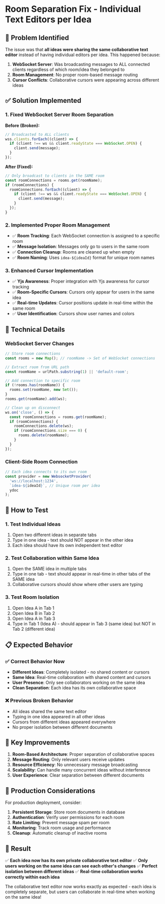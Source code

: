 # Room Separation Fix - Individual Text Editors per Idea

## 🐛 Problem Identified

The issue was that **all ideas were sharing the same collaborative text editor** instead of having individual editors per idea. This happened because:

1. **WebSocket Server**: Was broadcasting messages to ALL connected clients regardless of which room/idea they belonged to
2. **Room Management**: No proper room-based message routing
3. **Cursor Conflicts**: Collaborative cursors were appearing across different ideas

## ✅ Solution Implemented

### 1. **Fixed WebSocket Server Room Separation**

**Before (Broken):**
```javascript
// Broadcasted to ALL clients
wss.clients.forEach((client) => {
  if (client !== ws && client.readyState === WebSocket.OPEN) {
    client.send(message);
  }
});
```

**After (Fixed):**
```javascript
// Only broadcast to clients in the SAME room
const roomConnections = rooms.get(roomName);
if (roomConnections) {
  roomConnections.forEach((client) => {
    if (client !== ws && client.readyState === WebSocket.OPEN) {
      client.send(message);
    }
  });
}
```

### 2. **Implemented Proper Room Management**

- ✅ **Room Tracking**: Each WebSocket connection is assigned to a specific room
- ✅ **Message Isolation**: Messages only go to users in the same room
- ✅ **Connection Cleanup**: Rooms are cleaned up when empty
- ✅ **Room Naming**: Uses `idea-${ideaId}` format for unique room names

### 3. **Enhanced Cursor Implementation**

- ✅ **Yjs Awareness**: Proper integration with Yjs awareness for cursor tracking
- ✅ **Room-Specific Cursors**: Cursors only appear for users in the same idea
- ✅ **Real-time Updates**: Cursor positions update in real-time within the same room
- ✅ **User Identification**: Cursors show user names and colors

## 🔧 Technical Details

### WebSocket Server Changes

```javascript
// Store room connections
const rooms = new Map(); // roomName -> Set of WebSocket connections

// Extract room from URL path
const roomName = urlPath.substring(1) || 'default-room';

// Add connection to specific room
if (!rooms.has(roomName)) {
  rooms.set(roomName, new Set());
}
rooms.get(roomName).add(ws);

// Clean up on disconnect
ws.on('close', () => {
  const roomConnections = rooms.get(roomName);
  if (roomConnections) {
    roomConnections.delete(ws);
    if (roomConnections.size === 0) {
      rooms.delete(roomName);
    }
  }
});
```

### Client-Side Room Connection

```javascript
// Each idea connects to its own room
const provider = new WebsocketProvider(
  'ws://localhost:1234',
  `idea-${ideaId}`, // Unique room per idea
  ydoc
);
```

## 🧪 How to Test

### 1. **Test Individual Ideas**
1. Open two different ideas in separate tabs
2. Type in one idea - text should NOT appear in the other idea
3. Each idea should have its own independent text editor

### 2. **Test Collaboration within Same Idea**
1. Open the SAME idea in multiple tabs
2. Type in one tab - text should appear in real-time in other tabs of the SAME idea
3. Collaborative cursors should show where other users are typing

### 3. **Test Room Isolation**
1. Open Idea A in Tab 1
2. Open Idea B in Tab 2  
3. Open Idea A in Tab 3
4. Type in Tab 1 (Idea A) - should appear in Tab 3 (same idea) but NOT in Tab 2 (different idea)

## 📋 Expected Behavior

### ✅ **Correct Behavior Now**

- **Different Ideas**: Completely isolated - no shared content or cursors
- **Same Idea**: Real-time collaboration with shared content and cursors
- **User Presence**: Only see collaborators working on the same idea
- **Clean Separation**: Each idea has its own collaborative space

### ❌ **Previous Broken Behavior**

- All ideas shared the same text editor
- Typing in one idea appeared in all other ideas
- Cursors from different ideas appeared everywhere
- No proper isolation between different documents

## 🎯 Key Improvements

1. **Room-Based Architecture**: Proper separation of collaborative spaces
2. **Message Routing**: Only relevant users receive updates
3. **Resource Efficiency**: No unnecessary message broadcasting
4. **Scalability**: Can handle many concurrent ideas without interference
5. **User Experience**: Clear separation between different documents

## 🚀 Production Considerations

For production deployment, consider:

1. **Persistent Storage**: Store room documents in database
2. **Authentication**: Verify user permissions for each room
3. **Rate Limiting**: Prevent message spam per room
4. **Monitoring**: Track room usage and performance
5. **Cleanup**: Automatic cleanup of inactive rooms

## 🎉 Result

✅ **Each idea now has its own private collaborative text editor**
✅ **Only users working on the same idea can see each other's changes**
✅ **Perfect isolation between different ideas**
✅ **Real-time collaboration works correctly within each idea**

The collaborative text editor now works exactly as expected - each idea is completely separate, but users can collaborate in real-time when working on the same idea!
